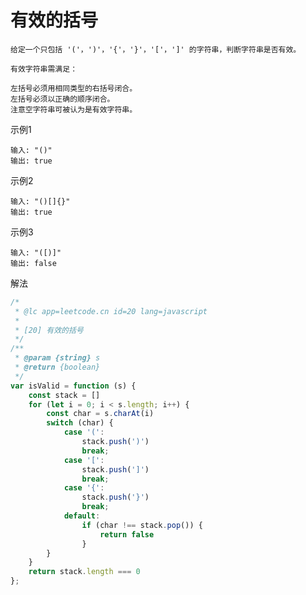 # 有效的括号  
    给定一个只包括 '('，')'，'{'，'}'，'['，']' 的字符串，判断字符串是否有效。

    有效字符串需满足：

    左括号必须用相同类型的右括号闭合。
    左括号必须以正确的顺序闭合。
    注意空字符串可被认为是有效字符串。

示例1

    输入: "()"
    输出: true

示例2    

    输入: "()[]{}"
    输出: true
示例3

    输入: "([)]"
    输出: false    


解法

```js
/*
 * @lc app=leetcode.cn id=20 lang=javascript
 *
 * [20] 有效的括号
 */
/**
 * @param {string} s
 * @return {boolean}
 */
var isValid = function (s) {
    const stack = []
    for (let i = 0; i < s.length; i++) {
        const char = s.charAt(i)
        switch (char) {
            case '(':
                stack.push(')')
                break;
            case '[':
                stack.push(']')
                break;
            case '{':
                stack.push('}')
                break;
            default:
                if (char !== stack.pop()) {
                    return false
                }
        }
    }
    return stack.length === 0
};
```